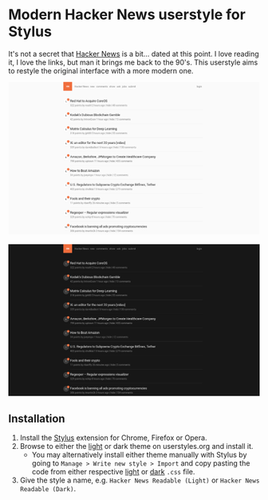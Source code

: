 # Modern Hacker News userstyle for Stylus

It's not a secret that [Hacker News](https://news.ycombinator.com) is a bit... dated at this point. I love reading it, I love the links, but man it brings me back to the 90's. This userstyle aims to restyle the original interface with a more modern one.

![](hacker-news-readable-light.png)
&nbsp;
![](hacker-news-readable-dark.png)

## Installation

1. Install the [Stylus](https://add0n.com/stylus.html) extension for Chrome, Firefox or Opera.
2. Browse to either the [light](https://userstyles.org/styles/133201/hacker-news-readable) or dark theme on userstyles.org and install it.
	- You may alternatively install either theme manually with Stylus by going to `Manage > Write new style > Import` and copy pasting the code from either respective [light](hacker-news-readable-light.css) or [dark](hacker-news-readable-dark.css) `.css` file.
3. Give the style a name, e.g. `Hacker News Readable (Light)` or `Hacker News Readable (Dark)`.
